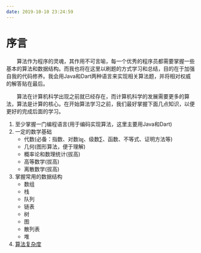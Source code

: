```yaml
---
date: 2019-10-10 23:24:59
---
```

# 序言
&emsp;&emsp;算法作为程序的灵魂，其作用不可言喻，每一个优秀的程序员都需要掌握一些基本的算法和数据结构。而我也将在这里以刷题的方式学习和总结，目的在于加强自我的代码修养。我会用Java和Dart两种语言来实现相关算法题，并将相对权威的解答贴在最后。

&emsp;&emsp;算法在计算机科学出现之前就已经存在，而计算机科学的发展需要更多的算法，算法是计算的核心。在开始算法学习之前，我们最好掌握下面几点知识，以便更好的完成后面的学习。
1. 至少掌握一门编程语言(用于编码实现算法，这里主要用Java和Dart)
1. 一定的数学基础
    - 代数(必备：指数、对数㏒、级数∑、函数、不等式、证明方法等)
    - 几何(图形算法，便于理解)
    - 概率论和数理统计(拔高)
    - 高等数学(拔高)
    - 离散数学(拔高)
1. 掌握常用的数据结构
    - 数组
    - 栈
    - 队列
    - 链表
    - 树
    - 图
    - 散列表
    - 堆 
1. [算法复杂度](complexity)

